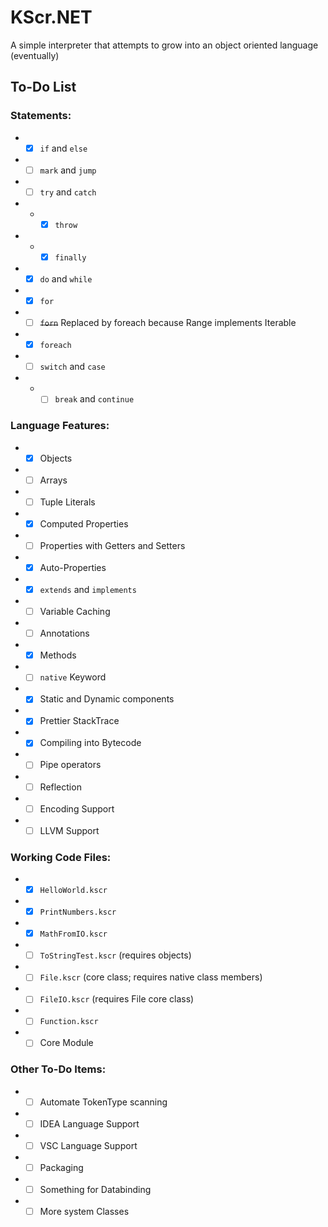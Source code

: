# KScr.NET
A simple interpreter that attempts to grow into an object oriented language (eventually)

## To-Do List

### Statements:
- - [x] `if` and `else`
- - [ ] `mark` and `jump`
- - [ ] `try` and `catch`
- - - [x] `throw`
- - - [x] `finally`
- - [x] `do` and `while`
- - [x] `for`
- - [ ] ~~`forn`~~ Replaced by foreach because Range implements Iterable
- - [x] `foreach`
- - [ ] `switch` and `case`
- - - [ ] `break` and `continue`

### Language Features:
- - [x] Objects
- - [ ] Arrays
- - [ ] Tuple Literals
- - [x] Computed Properties
- - [ ] Properties with Getters and Setters
- - [x] Auto-Properties
- - [x] `extends` and `implements`
- - [ ] Variable Caching
- - [ ] Annotations
- - [x] Methods
- - [ ] `native` Keyword
- - [x] Static and Dynamic components
- - [x] Prettier StackTrace
- - [x] Compiling into Bytecode
- - [ ] Pipe operators
- - [ ] Reflection
- - [ ] Encoding Support
- - [ ] LLVM Support

### Working Code Files:
- - [x] `HelloWorld.kscr`
- - [x] `PrintNumbers.kscr`
- - [x] `MathFromIO.kscr`
- - [ ] `ToStringTest.kscr` (requires objects)
- - [ ] `File.kscr` (core class; requires native class members)
- - [ ] `FileIO.kscr` (requires File core class)
- - [ ] `Function.kscr`
- - [ ] Core Module

### Other To-Do Items:
- - [ ] Automate TokenType scanning
- - [ ] IDEA Language Support
- - [ ] VSC Language Support
- - [ ] Packaging
- - [ ] Something for Databinding
- - [ ] More system Classes
